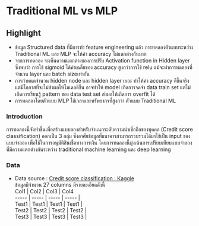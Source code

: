 # Traditional ML vs MLP
## Highlight
* ข้อมูล Structured data ที่มีการทำ feature engineering แล้ว การทดลองตัวแบบระหว่าง Traditional ML และ MLP จะให้ค่า accuracy ไม่แตกต่างกันมาก 
* จากการทดลอง จะเห็นความแตกต่างของการปรับ Activation function in Hidden layer ซึ่งพบว่า การใช้ sigmoid ได้ค่าเฉลี่ยของ accuracy สูงกว่าการใช้ relu แม้จะทำการทดลองที่จำนวน layer และ batch sizeเท่ากัน 
* การกำหนดจำนวน hidden node และ hidden layer เยอะ ทำให้ค่า accuracy ดีขึ้นจริง แต่มีโอกาสที่จะไม่ส่งผลให้โมเดลดีขึ้น อาจทำให้ model เกิดการจดจำ data train set แต่ไม่เกิดการเรียนรู้ pattern ของ data test set ส่งผลให้เกิดการ overfit ได้ 
* การทดลองโดยตัวแบบ MLP ใช้เวลาและทรัพยากรที่สูงกว่า ตัวแบบ Traditional ML
### Introduction
การทดลองนี้จัดทำขึ้นเพื่อสร้างแบบลองสำหรับจำแนกระดับความน่าเชื่อถือของบุคคล  (Credit score classification) ออกเป็น 3 กลุ่ม ซึ่งอาศัยข้อมูลที่ธนาคารสามารถรวบรวมได้มาใช้เป็น input ของแบบจำลอง เพื่อใช้ในการอนุมัติสินเชื่อทางการเงิน  โดยการทดลองนี้มุ่งเน้นการเปรียบเทียบแบบจำลองที่มีความแตกต่างกันระหว่าง traditional machine learning และ deep learning
### Data
* Data source : [Credit score classification : Kaggle](https://www.kaggle.com/datasets/parisrohan/credit-score-classification?select=train.csv) <br />
ข้อมูลมีจำนวน 27 columns มีรายละเอียดดังนี้ <br />
Col1  | Col2  |  Col3 | Col4<br />
----- | ----- | ----- | ----- |<br />
Test1 | Test1 | Test1 | Test1 |<br />
Test2 | Test2 | Test2 | Test2 |<br />
Test3 | Test3 | Test3 | Test3 |<br />
